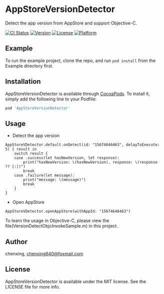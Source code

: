 # AppStoreVersionDetector

Detect the app version from AppStore and support Objective-C.

[![CI Status](https://img.shields.io/travis/chenxing640/AppStoreVersionDetector.svg?style=flat)](https://travis-ci.org/chenxing640/AppStoreVersionDetector)
[![Version](https://img.shields.io/cocoapods/v/AppStoreVersionDetector.svg?style=flat)](https://cocoapods.org/pods/AppStoreVersionDetector)
[![License](https://img.shields.io/cocoapods/l/AppStoreVersionDetector.svg?style=flat)](https://cocoapods.org/pods/AppStoreVersionDetector)
[![Platform](https://img.shields.io/cocoapods/p/AppStoreVersionDetector.svg?style=flat)](https://cocoapods.org/pods/AppStoreVersionDetector)


## Example

To run the example project, clone the repo, and run `pod install` from the Example directory first.


## Installation

AppStoreVersionDetector is available through [CocoaPods](https://cocoapods.org). To install
it, simply add the following line to your Podfile:

```ruby
pod 'AppStoreVersionDetector'
```


## Usage

- Detect the app version

```
AppStoreVDetector.default.onDetect(id: "15674646463", delayToExecute: 5) { result in
    switch result {
    case .success(let hasNewVersion, let response):
        print("hasNewVersion: \(hasNewVersion), response: \(response ?? [:])")
        break
    case .failure(let message):
        print("message: \(message)")
        break
    }
}
```

- Open AppStore

```
AppStoreVDetector.openAppStore(withAppId: "15674646463")
```

To learn the usage in Objective-C, please view the file(VersionDetectObjcInvokeSample.m) in this project.


## Author

chenxing, chenxing640@foxmail.com


## License

AppStoreVersionDetector is available under the MIT license. See the LICENSE file for more info.
